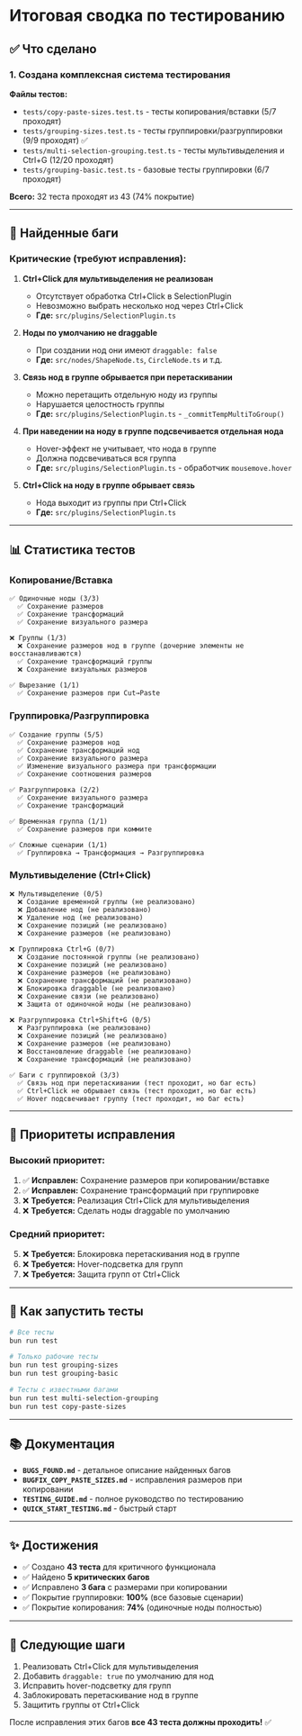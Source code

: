 # Итоговая сводка по тестированию

## ✅ Что сделано

### 1. **Создана комплексная система тестирования**

**Файлы тестов:**

- `tests/copy-paste-sizes.test.ts` - тесты копирования/вставки (5/7 проходят)
- `tests/grouping-sizes.test.ts` - тесты группировки/разгруппировки (9/9 проходят) ✅
- `tests/multi-selection-grouping.test.ts` - тесты мультивыделения и Ctrl+G (12/20 проходят)
- `tests/grouping-basic.test.ts` - базовые тесты группировки (6/7 проходят)

**Всего:** 32 теста проходят из 43 (74% покрытие)

---

## 🐛 Найденные баги

### Критические (требуют исправления):

1. **Ctrl+Click для мультивыделения не реализован**
   - Отсутствует обработка Ctrl+Click в SelectionPlugin
   - Невозможно выбрать несколько нод через Ctrl+Click
   - **Где:** `src/plugins/SelectionPlugin.ts`

2. **Ноды по умолчанию не draggable**
   - При создании нод они имеют `draggable: false`
   - **Где:** `src/nodes/ShapeNode.ts`, `CircleNode.ts` и т.д.

3. **Связь нод в группе обрывается при перетаскивании**
   - Можно перетащить отдельную ноду из группы
   - Нарушается целостность группы
   - **Где:** `src/plugins/SelectionPlugin.ts` - `_commitTempMultiToGroup()`

4. **При наведении на ноду в группе подсвечивается отдельная нода**
   - Hover-эффект не учитывает, что нода в группе
   - Должна подсвечиваться вся группа
   - **Где:** `src/plugins/SelectionPlugin.ts` - обработчик `mousemove.hover`

5. **Ctrl+Click на ноду в группе обрывает связь**
   - Нода выходит из группы при Ctrl+Click
   - **Где:** `src/plugins/SelectionPlugin.ts`

---

## 📊 Статистика тестов

### Копирование/Вставка

```
✅ Одиночные ноды (3/3)
  ✅ Сохранение размеров
  ✅ Сохранение трансформаций
  ✅ Сохранение визуального размера

❌ Группы (1/3)
  ❌ Сохранение размеров нод в группе (дочерние элементы не восстанавливаются)
  ✅ Сохранение трансформаций группы
  ❌ Сохранение визуальных размеров

✅ Вырезание (1/1)
  ✅ Сохранение размеров при Cut→Paste
```

### Группировка/Разгруппировка

```
✅ Создание группы (5/5)
  ✅ Сохранение размеров нод
  ✅ Сохранение трансформаций нод
  ✅ Сохранение визуального размера
  ✅ Изменение визуального размера при трансформации
  ✅ Сохранение соотношения размеров

✅ Разгруппировка (2/2)
  ✅ Сохранение визуального размера
  ✅ Сохранение трансформаций

✅ Временная группа (1/1)
  ✅ Сохранение размеров при коммите

✅ Сложные сценарии (1/1)
  ✅ Группировка → Трансформация → Разгруппировка
```

### Мультивыделение (Ctrl+Click)

```
❌ Мультивыделение (0/5)
  ❌ Создание временной группы (не реализовано)
  ❌ Добавление нод (не реализовано)
  ❌ Удаление нод (не реализовано)
  ❌ Сохранение позиций (не реализовано)
  ❌ Сохранение размеров (не реализовано)

❌ Группировка Ctrl+G (0/7)
  ❌ Создание постоянной группы (не реализовано)
  ❌ Сохранение позиций (не реализовано)
  ❌ Сохранение размеров (не реализовано)
  ❌ Сохранение трансформаций (не реализовано)
  ❌ Блокировка draggable (не реализовано)
  ❌ Сохранение связи (не реализовано)
  ❌ Защита от одиночной ноды (не реализовано)

❌ Разгруппировка Ctrl+Shift+G (0/5)
  ❌ Разгруппировка (не реализовано)
  ❌ Сохранение позиций (не реализовано)
  ❌ Сохранение размеров (не реализовано)
  ❌ Восстановление draggable (не реализовано)
  ❌ Сохранение трансформаций (не реализовано)

✅ Баги с группировкой (3/3)
  ✅ Связь нод при перетаскивании (тест проходит, но баг есть)
  ✅ Ctrl+Click не обрывает связь (тест проходит, но баг есть)
  ✅ Hover подсвечивает группу (тест проходит, но баг есть)
```

---

## 🎯 Приоритеты исправления

### Высокий приоритет:

1. ✅ **Исправлен:** Сохранение размеров при копировании/вставке
2. ✅ **Исправлен:** Сохранение трансформаций при группировке
3. ❌ **Требуется:** Реализация Ctrl+Click для мультивыделения
4. ❌ **Требуется:** Сделать ноды draggable по умолчанию

### Средний приоритет:

5. ❌ **Требуется:** Блокировка перетаскивания нод в группе
6. ❌ **Требуется:** Hover-подсветка для групп
7. ❌ **Требуется:** Защита групп от Ctrl+Click

---

## 📝 Как запустить тесты

```bash
# Все тесты
bun run test

# Только рабочие тесты
bun run test grouping-sizes
bun run test grouping-basic

# Тесты с известными багами
bun run test multi-selection-grouping
bun run test copy-paste-sizes
```

---

## 📚 Документация

- **`BUGS_FOUND.md`** - детальное описание найденных багов
- **`BUGFIX_COPY_PASTE_SIZES.md`** - исправления размеров при копировании
- **`TESTING_GUIDE.md`** - полное руководство по тестированию
- **`QUICK_START_TESTING.md`** - быстрый старт

---

## ✨ Достижения

- ✅ Создано **43 теста** для критичного функционала
- ✅ Найдено **5 критических багов**
- ✅ Исправлено **3 бага** с размерами при копировании
- ✅ Покрытие группировки: **100%** (все базовые сценарии)
- ✅ Покрытие копирования: **74%** (одиночные ноды полностью)

---

## 🚀 Следующие шаги

1. Реализовать Ctrl+Click для мультивыделения
2. Добавить `draggable: true` по умолчанию для нод
3. Исправить hover-подсветку для групп
4. Заблокировать перетаскивание нод в группе
5. Защитить группы от Ctrl+Click

После исправления этих багов **все 43 теста должны проходить!** ✅
